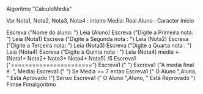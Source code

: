 Algoritmo "CalculoMedia"

Var
   Nota1, Nota2, Nota3, Nota4 : inteiro
   Media: Real
   Aluno : Caracter
Inicio

   Escreva ("Nome do aluno: ")
   Leia (Aluno)
   Escreva ("Digite a Primeira nota: ")
   Leia (Nota1)
   Escreva ("Digite a Segunda nota : ")
   Leia (Nota2)
   Escreva ("Digite a Terceira nota: ")
   Leia (Nota3)
   Escreva ("Digite a Quarta nota  : ")
   Leia (Nota4)
   Escreva ("Digite a Quinta nota   : ")
   Leia (Nota4)
   media <-  (Nota1+ Nota2+ Nota3+ Nota4+ Nota5) /5
   Escreva1 ("=======================")
   Escreva1 (" ")
   Escreva1 ("A media final é: ", Media)
   Escreva1 (" ")
   Se Media >= 7 entao
      Escreva1 (" O Aluno ",Aluno, " Está Aprovado !")
   Senao
      Escreva1 (" O Aluno ",Aluno, " Está Reprovado ")
   Fimse
Fimalgoritmo

